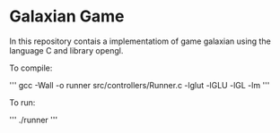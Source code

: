 # Galaxian Game

In this repository contais a implementatiom of game galaxian using the language C and library opengl.

To compile:

'''
gcc -Wall -o runner src/controllers/Runner.c  -lglut -lGLU -lGL -lm
'''

To run:

'''
./runner
'''

